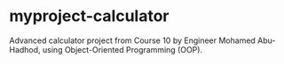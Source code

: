 # myproject-calculator
Advanced calculator project from Course 10 by Engineer Mohamed Abu-Hadhod, using Object-Oriented Programming (OOP).
